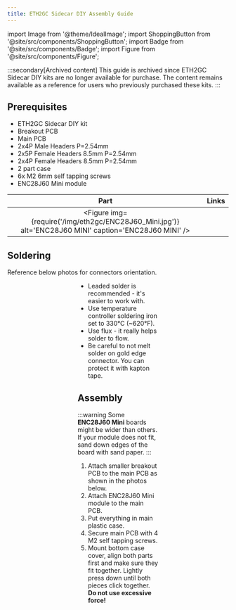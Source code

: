 ```yaml
---
title: ETH2GC Sidecar DIY Assembly Guide
---
```


import Image from '@theme/IdealImage';
import ShoppingButton from '@site/src/components/ShoppingButton';
import Badge from '@site/src/components/Badge';
import Figure from '@site/src/components/Figure';

:::secondary[Archived content]
This guide is archived since ETH2GC Sidecar DIY kits are no longer available for purchase. The content remains available as a reference for users who previously purchased these kits.
:::

## Prerequisites

* ETH2GC Sidecar DIY kit
* Breakout PCB
* Main PCB
* 2x4P Male Headers P=2.54mm
* 2x5P Female Headers 8.5mm P=2.54mm
* 2x4P Female Headers 8.5mm P=2.54mm
* 2 part case
* 6x M2 6mm self tapping screws
* ENC28J60 Mini module

| Part          | Links                                                                                                                                                              |
|:-------------:|--------------------------------------------------------------------------------------------------------------------------------------------------------------------|
| <Figure img={require('/img/eth2gc/ENC28J60_Mini.jpg')} alt='ENC28J60 MINI' caption='ENC28J60 MINI' /> | <ShoppingButton url="https://s.click.aliexpress.com/e/_DlkjMGp" /><br/><ShoppingButton url="https://www.amazon.com/ENC28J60-Ethernet-Network-Module-Arduino/dp/B07KNTHR84" /> |

## Soldering

Reference below photos for connectors orientation.

<Figure img={require('/img/eth2gc/build-guide/Sidecar_Breakout_PCB_Front.jpeg')} alt='Breakout PCB Front' caption='Breakout PCB Front' />
<Figure img={require('/img/eth2gc/build-guide/Sidecar_Breakout_PCB_Back.jpeg')} alt='Breakout PCB Back' caption='Breakout PCB Back' />

<Figure img={require('/img/eth2gc/build-guide/Sidecar_Main_PCB_Front.jpeg')} alt='Main PCB Front' caption='Main PCB Front' />
<Figure img={require('/img/eth2gc/build-guide/Sidecar_Main_PCB_Back.jpeg')} alt='Main PCB Back' caption='Main PCB Back' />

* Leaded solder is recommended - it's easier to work with. 
* Use temperature controller soldering iron set to 330&deg;C (~620&deg;F). 
* Use flux - it really helps solder to flow.
* Be careful to not melt solder on gold edge connector. You can protect it with kapton tape.

## Assembly

:::warning
Some **ENC28J60 Mini** boards might be wider than others. If your module does not fit, sand down edges of the board with sand paper.
:::

1. Attach smaller breakout PCB to the main PCB as shown in the photos below.
2. Attach ENC28J60 Mini module to the main PCB.
3. Put everything in main plastic case.
4. Secure main PCB with 4 M2 self tapping screws.
5. Mount bottom case cover, align both parts first and make sure they fit together. Lightly press down until both pieces click together. **Do not use excessive force!** 

<Figure img={require('/img/eth2gc/build-guide/Sidecar_Main_PCB_Attached.jpeg')} alt='Attaching PCBs together' caption='Attaching PCBs together' />
<Figure img={require('/img/eth2gc/build-guide/Sidecar_Main_PCB_ENC_Attached.jpeg')} alt='Attaching ENC28J60 module' caption='Attaching ENC28J60 module' />
<Figure img={require('/img/eth2gc/build-guide/Sidecar_Assembly_1.jpeg')} alt='Assembling case' caption='Assembling case' />
<Figure img={require('/img/eth2gc/build-guide/Sidecar_Assembly_Final.jpeg')} alt='Final assembly' caption='Final assembly' />
